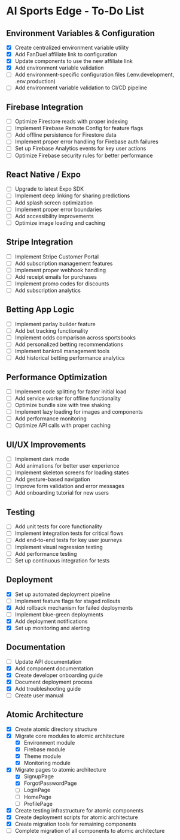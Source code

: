 # AI Sports Edge - To-Do List

## Environment Variables & Configuration
- [x] Create centralized environment variable utility
- [x] Add FanDuel affiliate link to configuration
- [x] Update components to use the new affiliate link
- [x] Add environment variable validation
- [ ] Add environment-specific configuration files (.env.development, .env.production)
- [ ] Add environment variable validation to CI/CD pipeline

## Firebase Integration
- [ ] Optimize Firestore reads with proper indexing
- [ ] Implement Firebase Remote Config for feature flags
- [ ] Add offline persistence for Firestore data
- [ ] Implement proper error handling for Firebase auth failures
- [ ] Set up Firebase Analytics events for key user actions
- [ ] Optimize Firebase security rules for better performance

## React Native / Expo
- [ ] Upgrade to latest Expo SDK
- [ ] Implement deep linking for sharing predictions
- [ ] Add splash screen optimization
- [ ] Implement proper error boundaries
- [ ] Add accessibility improvements
- [ ] Optimize image loading and caching

## Stripe Integration
- [ ] Implement Stripe Customer Portal
- [ ] Add subscription management features
- [ ] Implement proper webhook handling
- [ ] Add receipt emails for purchases
- [ ] Implement promo codes for discounts
- [ ] Add subscription analytics

## Betting App Logic
- [ ] Implement parlay builder feature
- [ ] Add bet tracking functionality
- [ ] Implement odds comparison across sportsbooks
- [ ] Add personalized betting recommendations
- [ ] Implement bankroll management tools
- [ ] Add historical betting performance analytics

## Performance Optimization
- [ ] Implement code splitting for faster initial load
- [ ] Add service worker for offline functionality
- [ ] Optimize bundle size with tree shaking
- [ ] Implement lazy loading for images and components
- [ ] Add performance monitoring
- [ ] Optimize API calls with proper caching

## UI/UX Improvements
- [ ] Implement dark mode
- [ ] Add animations for better user experience
- [ ] Implement skeleton screens for loading states
- [ ] Add gesture-based navigation
- [ ] Improve form validation and error messages
- [ ] Add onboarding tutorial for new users

## Testing
- [ ] Add unit tests for core functionality
- [ ] Implement integration tests for critical flows
- [ ] Add end-to-end tests for key user journeys
- [ ] Implement visual regression testing
- [ ] Add performance testing
- [ ] Set up continuous integration for tests

## Deployment
- [x] Set up automated deployment pipeline
- [ ] Implement feature flags for staged rollouts
- [x] Add rollback mechanism for failed deployments
- [ ] Implement blue-green deployments
- [x] Add deployment notifications
- [x] Set up monitoring and alerting

## Documentation
- [ ] Update API documentation
- [x] Add component documentation
- [x] Create developer onboarding guide
- [x] Document deployment process
- [x] Add troubleshooting guide
- [ ] Create user manual

## Atomic Architecture
- [x] Create atomic directory structure
- [x] Migrate core modules to atomic architecture
  - [x] Environment module
  - [x] Firebase module
  - [x] Theme module
  - [x] Monitoring module
- [x] Migrate pages to atomic architecture
  - [x] SignupPage
  - [x] ForgotPasswordPage
  - [ ] LoginPage
  - [ ] HomePage
  - [ ] ProfilePage
- [x] Create testing infrastructure for atomic components
- [x] Create deployment scripts for atomic architecture
- [x] Create migration tools for remaining components
- [ ] Complete migration of all components to atomic architecture